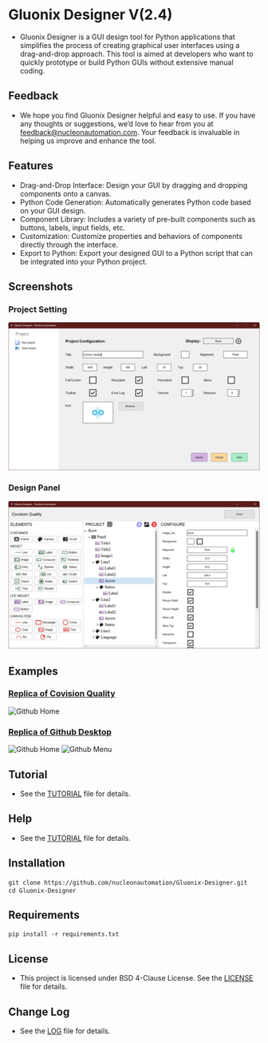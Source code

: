 # Gluonix Designer V(2.4)
- Gluonix Designer is a GUI design tool for Python applications that simplifies the process of creating graphical user interfaces using a drag-and-drop approach. This tool is aimed at developers who want to quickly prototype or build Python GUIs without extensive manual coding.

## Feedback
- We hope you find Gluonix Designer helpful and easy to use. If you have any thoughts or suggestions, we’d love to hear from you at feedback@nucleonautomation.com. Your feedback is invaluable in helping us improve and enhance the tool.

## Features
- Drag-and-Drop Interface: Design your GUI by dragging and dropping components onto a canvas.
- Python Code Generation: Automatically generates Python code based on your GUI design.
- Component Library: Includes a variety of pre-built components such as buttons, labels, input fields, etc.
- Customization: Customize properties and behaviors of components directly through the interface.
- Export to Python: Export your designed GUI to a Python script that can be integrated into your Python project.

## Screenshots

### Project Setting

![Github Home](https://github.com/nucleonautomation/Gluonix-Designer/blob/main/Screenshots/Image_01.png)

### Design Panel

![Github Home](https://github.com/nucleonautomation/Gluonix-Designer/blob/main/Screenshots/Image_02.png)

## Examples

### [Replica of Covision Quality](https://github.com/nucleonautomation/Gluonix-Designer/blob/main/Examples/Covision)

![Github Home](https://github.com/nucleonautomation/Gluonix-Designer/blob/main/Examples/Covision/Image_01.png)

### [Replica of Github Desktop](https://github.com/nucleonautomation/Gluonix-Designer/blob/main/Examples/Github)

![Github Home](https://github.com/nucleonautomation/Gluonix-Designer/blob/main/Examples/Github/Image_01.png)
![Github Menu](https://github.com/nucleonautomation/Gluonix-Designer/blob/main/Examples/Github/Image_02.png)

## Tutorial
- See the [TUTORIAL](https://github.com/nucleonautomation/Gluonix-Designer/blob/main/TUTORIAL.md) file for details.

## Help
- See the [TUTORIAL](https://github.com/nucleonautomation/Gluonix-Designer/blob/main/Help.pdf) file for details.

## Installation
```
git clone https://github.com/nucleonautomation/Gluonix-Designer.git
cd Gluonix-Designer
```

## Requirements
```
pip install -r requirements.txt
```

## License
- This project is licensed under BSD 4-Clause License. See the [LICENSE](https://github.com/nucleonautomation/Gluonix-Designer/blob/main/LICENSE.md) file for details.

## Change Log
- See the [LOG](https://github.com/nucleonautomation/Gluonix-Designer/blob/main/LOG.md) file for details.
